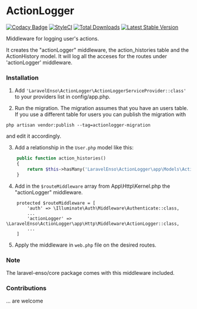 # ActionLogger
[![Codacy Badge](https://api.codacy.com/project/badge/Grade/dc3819bf2c654b3d8dcaaed8898b214f)](https://www.codacy.com/app/laravel-enso/ActionLogger?utm_source=github.com&amp;utm_medium=referral&amp;utm_content=laravel-enso/ActionLogger&amp;utm_campaign=Badge_Grade)
[![StyleCI](https://styleci.io/repos/85554059/shield?branch=master)](https://styleci.io/repos/85554059)
[![Total Downloads](https://poser.pugx.org/laravel-enso/actionlogger/downloads)](https://packagist.org/packages/laravel-enso/actionlogger)
[![Latest Stable Version](https://poser.pugx.org/laravel-enso/actionlogger/version)](https://packagist.org/packages/laravel-enso/actionlogger)

Middleware for logging user's actions.

It creates the "actionLogger" middleware, the action_histories table and the ActionHistory model.
It will log all the acceses for the routes under 'actionLogger' middleware.

### Installation

1. Add `'LaravelEnso\ActionLogger\ActionLoggerServiceProvider::class'` to your providers list in config/app.php.

2. Run the migration. The migration assumes that you have an users table. If you use a different table for users you can publish the migration with

`php artisan vendor:publish --tag=actionlogger-migration`

and edit it accordingly.

3. Add a relationship in the `User.php` model like this:

```php
    public function action_histories()
    {
        return $this->hasMany('LaravelEnso\ActionLogger\app\Models\ActionHistory');
    }
```

4. Add in the `$routeMiddleware` array from App\Http\Kernel.php the "actionLogger" middleware.

```
	protected $routeMiddleware = [
        'auth' => \Illuminate\Auth\Middleware\Authenticate::class,
        ...
		'actionLogger' => \LaravelEnso\ActionLogger\app\Http\Middleware\ActionLogger::class,
		...
	]
```

5. Apply the middleware in `web.php` file on the desired routes.

### Note

The laravel-enso/core package comes with this middleware included.

### Contributions

... are welcome